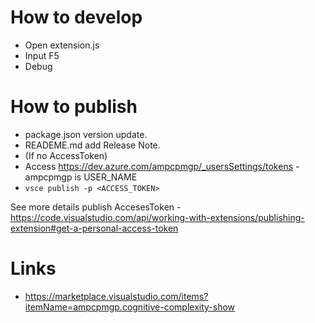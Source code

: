 # How to develop

* Open extension.js
* Input F5
* Debug

# How to publish

* package.json version update.
* READEME.md add Release Note.
* (If no AccessToken)
* Access https://dev.azure.com/ampcpmgp/_usersSettings/tokens - ampcpmgp is USER_NAME
* `vsce publish -p <ACCESS_TOKEN>`

See more details publish AccesesToken - https://code.visualstudio.com/api/working-with-extensions/publishing-extension#get-a-personal-access-token

# Links

- https://marketplace.visualstudio.com/items?itemName=ampcpmgp.cognitive-complexity-show